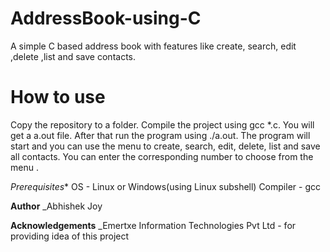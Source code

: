 # AddressBook-using-C
A simple C based address book with features like create, search, edit ,delete ,list and save contacts.

# How to use
Copy the repository to a folder. Compile the project using gcc *.c. You will get a a.out file. After that run the program using ./a.out. 
The program will start and you can use the menu to create, search, edit, delete, list and save all contacts. You can enter the corresponding 
number to choose from the menu . 

*Prerequisites**
OS - Linux or Windows(using Linux subshell)
Compiler - gcc

**Author** 
_Abhishek Joy

**Acknowledgements**
_Emertxe Information Technologies Pvt Ltd - for providing idea of this project


